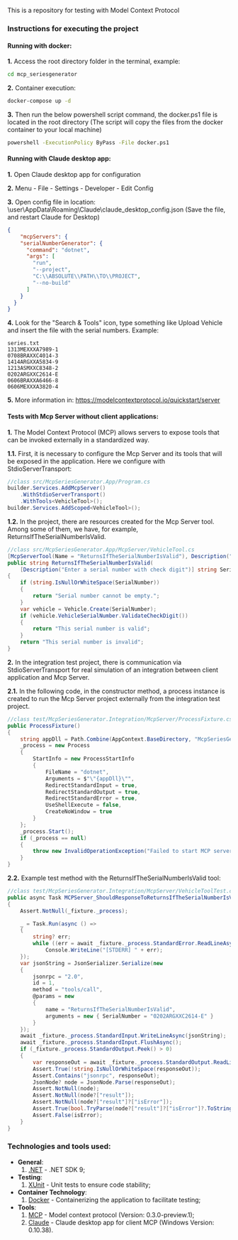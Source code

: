 This is a repository for testing with Model Context Protocol

### Instructions for executing the project

#### Running with docker:

**1.** Access the root directory folder in the terminal, example:
```bash
cd mcp_seriesgenerator
```

**2.** Container execution:
```bash
docker-compose up -d
```

**3.** Then run the below powershell script command, the docker.ps1 file is located in the root directory (The script will copy the files from the docker container to your local machine)
```bash
powershell -ExecutionPolicy ByPass -File docker.ps1
```

#### Running with Claude desktop app:

**1.** Open Claude desktop app for configuration

**2.** Menu - File - Settings - Developer - Edit Config

**3.** Open config file in location: \user\AppData\Roaming\Claude\claude_desktop_config.json (Save the file, and restart Claude for Desktop)
```json
{
    "mcpServers": {
    "serialNumberGenerator": {
      "command": "dotnet",
      "args": [
        "run",
        "--project",
        "C:\\ABSOLUTE\\PATH\\TO\\PROJECT",
        "--no-build"
      ]
    }
  }
}
```

**4.** Look for the "Search & Tools" icon, type something like Upload Vehicle and insert the file with the serial numbers. Example:
```text
series.txt
1313MEXXXA7989-1
0708BRAXXC4014-3
1414ARGXXA5834-9
1213ASMXXC8348-2
0202ARGXXC2614-E
0606BRAXXA6466-8
0606MEXXXA3820-4
```

**5.** More information in: https://modelcontextprotocol.io/quickstart/server

#### Tests with Mcp Server without client applications:

**1.** The Model Context Protocol (MCP) allows servers to expose tools that can be invoked externally in a standardized way.

**1.1.** First, it is necessary to configure the Mcp Server and its tools that will be exposed in the application. Here we configure with StdioServerTransport:
```csharp
//class src/McpSeriesGenerator.App/Program.cs
builder.Services.AddMcpServer()
    .WithStdioServerTransport()
    .WithTools<VehicleTool>();
builder.Services.AddScoped<VehicleTool>();
```

**1.2.** In the project, there are resources created for the Mcp Server tool. Among some of them, we have, for example, ReturnsIfTheSerialNumberIsValid.
```csharp
//class src/McpSeriesGenerator.App/McpServer/VehicleTool.cs
[McpServerTool(Name = "ReturnsIfTheSerialNumberIsValid"), Description("Validate serial number with check digit.")]
public string ReturnsIfTheSerialNumberIsValid(
    [Description("Enter a serial number with check digit")] string SerialNumber)
{
    if (string.IsNullOrWhiteSpace(SerialNumber))
    {
        return "Serial number cannot be empty.";
    }
    var vehicle = Vehicle.Create(SerialNumber);
    if (vehicle.VehicleSerialNumber.ValidateCheckDigit())
    {
        return "This serial number is valid";
    }
    return "This serial number is invalid";
}
```

**2.** In the integration test project, there is communication via StdioServerTransport for real simulation of an integration between client application and Mcp Server.

**2.1.** In the following code, in the constructor method, a process instance is created to run the Mcp Server project externally from the integration test project.
```csharp
//class test/McpSeriesGenerator.Integration/McpServer/ProcessFixture.cs
public ProcessFixture()
{
    string appDll = Path.Combine(AppContext.BaseDirectory, "McpSeriesGenerator.App.dll");
    _process = new Process
    {
        StartInfo = new ProcessStartInfo
        {
            FileName = "dotnet",
            Arguments = $"\"{appDll}\"",
            RedirectStandardInput = true,
            RedirectStandardOutput = true,
            RedirectStandardError = true,
            UseShellExecute = false,
            CreateNoWindow = true
        }
    };
    _process.Start();
    if (_process == null)
    {
        throw new InvalidOperationException("Failed to start MCP server process");
    }
}
```

**2.2.** Example test method with the ReturnsIfTheSerialNumberIsValid tool:
```csharp
//class test/McpSeriesGenerator.Integration/McpServer/VehicleToolTest.cs
public async Task MCPServer_ShouldResponseToReturnsIfTheSerialNumberIsValid()
{
    Assert.NotNull(_fixture._process);

    _ = Task.Run(async () =>
    {
        string? err;
        while ((err = await _fixture._process.StandardError.ReadLineAsync()) != null)
            Console.WriteLine("[STDERR] " + err);
    });
    var jsonString = JsonSerializer.Serialize(new
    {
        jsonrpc = "2.0",
        id = 1,
        method = "tools/call",
        @params = new
        {
            name = "ReturnsIfTheSerialNumberIsValid",
            arguments = new { SerialNumber = "0202ARGXXC2614-E" }
        }
    });
    await _fixture._process.StandardInput.WriteLineAsync(jsonString);
    await _fixture._process.StandardInput.FlushAsync();
    if (_fixture._process.StandardOutput.Peek() > 0)
    {
        var responseOut = await _fixture._process.StandardOutput.ReadLineAsync();
        Assert.True(!string.IsNullOrWhiteSpace(responseOut));
        Assert.Contains("jsonrpc", responseOut);
        JsonNode? node = JsonNode.Parse(responseOut);
        Assert.NotNull(node);
        Assert.NotNull(node?["result"]);
        Assert.NotNull(node?["result"]?["isError"]);
        Assert.True(bool.TryParse(node?["result"]?["isError"]?.ToString(), out bool isError));
        Assert.False(isError);
    }
}
```

### Technologies and tools used:
* **General**:
   1. [.NET](https://dotnet.microsoft.com/en-us/download/dotnet/9.0) - .NET SDK 9;
* **Testing**:
   1. [XUnit](https://xunit.net/) - Unit tests to ensure code stability;
* **Container Technology**:
   1. [Docker](https://www.docker.com/) - Containerizing the application to facilitate testing;
* **Tools**:
   1. [MCP](https://github.com/modelcontextprotocol/csharp-sdk) - Model context protocol (Version: 0.3.0-preview.1);
   2. [Claude](https://claude.ai/download) - Claude desktop app for client MCP (Windows Version: 0.10.38).